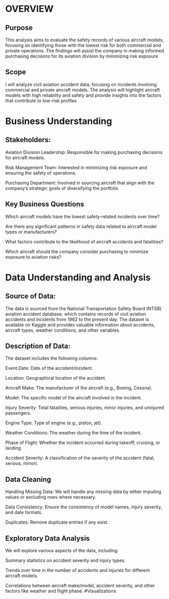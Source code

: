 # OVERVIEW
## Purpose
This analysis aims to evaluate the safety records of various aircraft models, focusing on identifying those with the lowest risk for both commercial and private operations. The findings will assist the company in making informed purchasing decisions for its aviation division by minimizing risk exposure
## Scope
I will analyze civil aviation accident data, focusing on incidents involving commercial and private aircraft models. The analysis will highlight aircraft models with high reliability and safety and provide insights into the factors that contribute to low-risk profiles
#  Business Understanding
## Stakeholders:
Aviation Division Leadership: Responsible for making purchasing decisions for aircraft models.

Risk Management Team: Interested in minimizing risk exposure and ensuring the safety of operations.

Purchasing Department: Involved in sourcing aircraft that align with the company’s strategic goals of diversifying the portfolio
## Key Business Questions
Which aircraft models have the lowest safety-related incidents over time?

Are there any significant patterns in safety data related to aircraft model types or manufacturers?

What factors contribute to the likelihood of aircraft accidents and fatalities?

Which aircraft should the company consider purchasing to minimize exposure to aviation risks?
# Data Understanding and Analysis
## Source of Data:
The data is sourced from the National Transportation Safety Board (NTSB) aviation accident database, which contains records of civil aviation accidents and incidents from 1962 to the present day. The dataset is available on Kaggle and provides valuable information about accidents, aircraft types, weather conditions, and other variables.

## Description of Data:
The dataset includes the following columns:

Event.Date: Date of the accident/incident.

Location: Geographical location of the accident.

Aircraft Make: The manufacturer of the aircraft (e.g., Boeing, Cessna).

Model: The specific model of the aircraft involved in the incident.

Injury Severity: Total fatalities, serious injuries, minor injuries, and uninjured passengers.

Engine Type: Type of engine (e.g., piston, jet).

Weather Conditions: The weather during the time of the incident.

Phase of Flight: Whether the incident occurred during takeoff, cruising, or landing.

Accident Severity: A classification of the severity of the accident (fatal, serious, minor).

## Data Cleaning
Handling Missing Data: We will handle any missing data by either imputing values or excluding rows where necessary.

Data Consistency: Ensure the consistency of model names, injury severity, and date formats.

Duplicates: Remove duplicate entries if any exist.

## Exploratory Data Analysis
We will explore various aspects of the data, including:

Summary statistics on accident severity and injury types.

Trends over time in the number of accidents and injuries for different aircraft models.

Correlations between aircraft make/model, accident severity, and other factors like weather and flight phase.
#Visualizations

